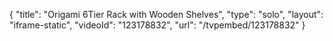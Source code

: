 {
    "title": "Origami 6Tier Rack with Wooden Shelves",
    "type": "solo",
    "layout": "iframe-static",
    "videoId": "123178832",
    "url": "\/tvpembed\/123178832"
}